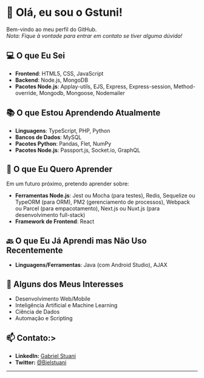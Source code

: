 # 👋 Olá, eu sou o Gstuni!

Bem-vindo ao meu perfil do GitHub.  
*Nota: Fique à vontade para entrar em contato se tiver alguma dúvida!*

## 💻 O que Eu Sei


- **Frontend**: HTML5, CSS, JavaScript
- **Backend**: Node.js, MongoDB
- **Pacotes Node.js**: Applay-utils, EJS, Express, Express-session, Method-override, Mongodb, Mongoose, Nodemailer

## 📚 O que Estou Aprendendo Atualmente


- **Linguagens**: TypeScript, PHP, Python
- **Bancos de Dados**: MySQL
- **Pacotes Python**: Pandas, Flet, NumPy
- **Pacotes Node.js**: Passport.js, Socket.io, GraphQL

## 🎯 O que Eu Quero Aprender

Em um futuro próximo, pretendo aprender sobre:

- **Ferramentas Node.js**: Jest ou Mocha (para testes), Redis, Sequelize ou TypeORM (para ORM), PM2 (gerenciamento de processos), Webpack ou Parcel (para empacotamento), Next.js ou Nuxt.js (para desenvolvimento full-stack)
- **Framework de Frontend**: React

## 🔙 O que Eu Já Aprendi mas Não Uso Recentemente

- **Linguagens/Ferramentas**: Java (com Android Studio), AJAX

## 🌱 Alguns dos Meus Interesses

- Desenvolvimento Web/Mobile
- Inteligência Artificial e Machine Learning
- Ciência de Dados
- Automação e Scripting

## 📫 Contato:>

- **LinkedIn:** [Gabriel Stuani](https://www.linkedin.com/in/gabriel-stuani-b20930324/)
- **Twitter:** [@Bielstuani](https://x.com/Bielstuani)

---
<!---
Gstuani/Gstuani é um repositório ✨ especial ✨ porque seu `README.md` (este arquivo) aparece no seu perfil do GitHub.
Você pode clicar no link de Pré-visualização para dar uma olhada nas suas alterações.
--->
